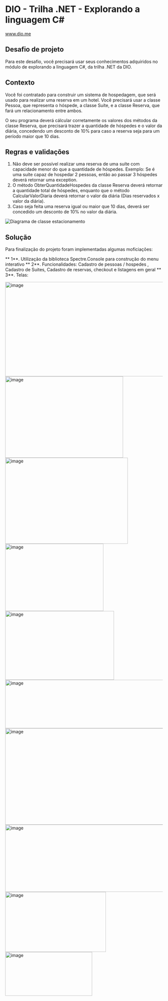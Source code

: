 # DIO - Trilha .NET - Explorando a linguagem C#
www.dio.me

## Desafio de projeto
Para este desafio, você precisará usar seus conhecimentos adquiridos no módulo de explorando a linguagem C#, da trilha .NET da DIO.

## Contexto
Você foi contratado para construir um sistema de hospedagem, que será usado para realizar uma reserva em um hotel. Você precisará usar a classe Pessoa, que representa o hóspede, a classe Suíte, e a classe Reserva, que fará um relacionamento entre ambos.

O seu programa deverá cálcular corretamente os valores dos métodos da classe Reserva, que precisará trazer a quantidade de hóspedes e o valor da diária, concedendo um desconto de 10% para caso a reserva seja para um período maior que 10 dias.

## Regras e validações
1. Não deve ser possível realizar uma reserva de uma suíte com capacidade menor do que a quantidade de hóspedes. Exemplo: Se é uma suíte capaz de hospedar 2 pessoas, então ao passar 3 hóspedes deverá retornar uma exception.
2. O método ObterQuantidadeHospedes da classe Reserva deverá retornar a quantidade total de hóspedes, enquanto que o método CalcularValorDiaria deverá retornar o valor da diária (Dias reservados x valor da diária).
3. Caso seja feita uma reserva igual ou maior que 10 dias, deverá ser concedido um desconto de 10% no valor da diária.


![Diagrama de classe estacionamento](diagrama_classe_hotel.png)

## Solução
Para finalização do projeto foram implementadas algumas moficiações:

** 1**. Utilização da biblioteca Spectre.Console para construção do menu interativo
** 2**. Funcionalidades: Cadastro de pessoas / hospedes , Cadastro de Suites, Cadastro de reservas, checkout e listagens em geral
** 3**. Telas:

<img width="572" height="302" alt="image" src="https://github.com/user-attachments/assets/2d9b313d-0632-4872-8585-d41a085253ef" />
    <img width="377" height="260" alt="image" src="https://github.com/user-attachments/assets/fe289b6f-b8e1-4f67-b463-b328cbd7c14a" />
    <img width="392" height="275" alt="image" src="https://github.com/user-attachments/assets/07db4544-aaed-4647-b812-07c7f884d686" />
    <img width="314" height="215" alt="image" src="https://github.com/user-attachments/assets/09873c57-6dc6-43d0-b022-390638afa977" />
    <img width="348" height="220" alt="image" src="https://github.com/user-attachments/assets/a3bcaffb-772d-4344-9aee-8922dfc29a12" />
    <img width="574" height="155" alt="image" src="https://github.com/user-attachments/assets/40bead85-137e-4aed-be1c-974b1ce219a0" />
    <img width="578" height="308" alt="image" src="https://github.com/user-attachments/assets/3fa8a35b-4358-4f9e-aab1-3b0278165089" />
    <img width="578" height="215" alt="image" src="https://github.com/user-attachments/assets/1fe43e34-bf33-427c-9b52-34b4dcec8a59" />
    <img width="322" height="192" alt="image" src="https://github.com/user-attachments/assets/581557e8-2399-4ab9-83b3-9b669e904cb9" />
    <img width="278" height="140" alt="image" src="https://github.com/user-attachments/assets/14bcf414-a625-4f82-bf28-2e88f1caba5d" />

